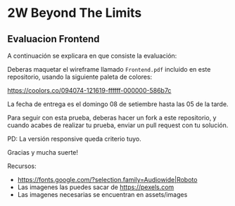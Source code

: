 # 2W Beyond The Limits
## Evaluacion Frontend

A continuación se explicara en que consiste la evaluación:

Deberas maquetar el wireframe llamado `Frontend.pdf` incluido en este repositorio, usando la siguiente paleta de colores:

https://coolors.co/094074-121619-ffffff-000000-586b7c

La fecha de entrega es el domingo 08 de setiembre hasta las 05 de la tarde.

Para seguir con esta prueba, deberas hacer un fork a este repositorio, y cuando acabes de realizar tu prueba, enviar un pull request con tu solución.

PD: La versión responsive queda criterio tuyo.

Gracias y mucha suerte!

Recursos:
- https://fonts.google.com/?selection.family=Audiowide|Roboto
- Las imagenes las puedes sacar de https://pexels.com
- Las imagenes necesarias se encuentran en assets/images